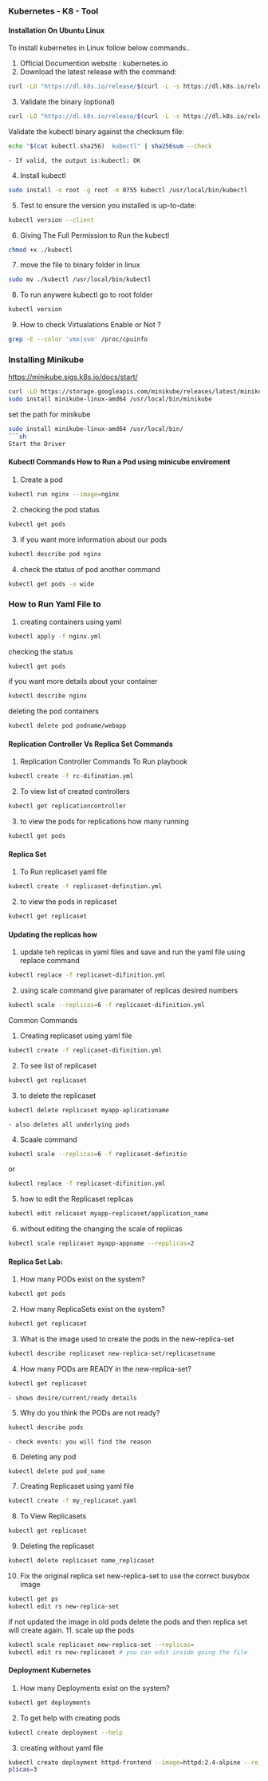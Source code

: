 ### Kubernetes - K8 - Tool

#### Installation On Ubuntu Linux
To install kubernetes in Linux follow below commands..
1. Official Documention website : kubernetes.io
2. Download the latest release with the command:
```sh
curl -LO "https://dl.k8s.io/release/$(curl -L -s https://dl.k8s.io/release/stable.txt)/bin/linux/amd64/kubectl"
```
3. Validate the binary (optional)
```sh
curl -LO "https://dl.k8s.io/release/$(curl -L -s https://dl.k8s.io/release/stable.txt)/bin/linux/amd64/kubectl.sha256"
```
Validate the kubectl binary against the checksum file:
```sh
echo "$(cat kubectl.sha256)  kubectl" | sha256sum --check
```
    - If valid, the output is:kubectl: OK
4. Install kubectl
```sh
sudo install -o root -g root -m 0755 kubectl /usr/local/bin/kubectl
```
5. Test to ensure the version you installed is up-to-date:
```sh
kubectl version --client
```
6. Giving The Full Permission to Run the kubectl
```sh
chmod +x ./kubectl
```
7. move the file to binary folder in linux
```sh
sudo mv ./kubectl /usr/local/bin/kubectl
```
8. To run anywere kubectl go to root folder 
```sh
kubectl version
```
9. How to check Virtualations Enable or Not ?
```sh
grep -E --color 'vmx|svm' /proc/cpuinfo
```
### Installing Minikube
https://minikube.sigs.k8s.io/docs/start/
```sh
curl -LO https://storage.googleapis.com/minikube/releases/latest/minikube-linux-amd64
sudo install minikube-linux-amd64 /usr/local/bin/minikube
```
set the path for minikube
```sh
sudo install minikube-linux-amd64 /usr/local/bin/
```sh
Start the Driver
```
#### Kubectl Commands How to Run a Pod using minicube enviroment
1. Create a pod 
```sh
kubectl run nginx --image=nginx
```
2. checking the pod status 
```sh
kubectl get pods
```
3. if you want more information about our pods
```sh
kubectl describe pod nginx
```
4. check the status of pod another command
```sh
kubectl get pods -o wide
```

### How to Run Yaml File to 
1. creating containers using yaml
```sh
kubectl apply -f nginx.yml
```
checking the status
```sh
kubectl get pods
```
if you want more details about your container
```sh
kubectl describe nginx
```
deleting the pod containers
```sh
kubectl delete pod podname/webapp
```

#### Replication Controller Vs Replica Set Commands
1. Replication Controller Commands
To Run playbook
```sh
kubectl create -f rc-difination.yml
```
2. To view list of created controllers 
```sh
kubectl get replicationcontroller
```
3. to view the pods for replications how many running
```sh
kubectl get pods
```

#### Replica Set
1. To Run replicaset yaml file
```sh
kubectl create -f replicaset-definition.yml
```
2. to view the pods in replicaset 
```sh
kubectl get replicaset
```


#### Updating the replicas how 
1. update teh replicas in yaml files and save and run the yaml file using replace command
```sh
kubectl replace -f replicaset-difinition.yml
```
2. using scale command give paramater of replicas desired numbers
```sh
kubectl scale --replicas=6 -f replicaset-difinition.yml
```
Common Commands
1. Creating replicaset using yaml file
```sh
kubectl create -f replicaset-difinition.yml
```
2. To see list of replicaset 
```sh
kubectl get replicaset
```
3. to delete the replicaset
```sh
kubectl delete replicaset myapp-aplicationame
```
    - also deletes all underlying pods
4. Scaale command
```sh
kubectl scale --replicas=6 -f replicaset-definitio
```
or
```sh
kubectl replace -f replicaset-difinition.yml
```
5. how to edit the Replicaset replicas
```sh
kubectl edit relicaset myapp-replicaset/application_name
```
6. without editing the changing the scale of replicas
```sh
kubectl scale replicaset myapp-appname --repplicas=2
```

#### Replica Set Lab:
1. How many PODs exist on the system?
```sh
kubectl get pods 
```
2. How many ReplicaSets exist on the system?
```sh
kubectl get replicaset
```
3. What is the image used to create the pods in the new-replica-set
```sh
kubectl describe replicaset new-replica-set/replicasetname
```
4. How many PODs are READY in the new-replica-set?
```sh
kubectl get replicaset
```
    - shows desire/current/ready details
5. Why do you think the PODs are not ready?
```sh
kubectl describe pods
```
    - check events: you will find the reason 
6. Deleting any pod 
```sh
kubectl delete pod pod_name
```
7. Creating Replicaset using yaml file
```sh
kubectl create -f my_replicaset.yaml
```
8. To View Replicasets
```sh
kubectl get replicaset
```
9. Deleting the replicaset
```sh
kubectl delete replicaset name_replicaset
```
10. Fix the original replica set new-replica-set to use the correct busybox image
```sh
kubectl get ps
kubectl edit rs new-replica-set
```
if not updated the image in old pods delete the pods and then replica set will create again.
11. scale up the pods
```sh
kubectl scale replicaset new-replica-set --replicas=
kubectl edit rs new-replicaset # you can edit inside going the file
```


#### Deployment Kubernetes
1. How many Deployments exist on the system?
```sh
kubectl get deployments
```
2. To get help with creating pods 
```sh
kubectl create deployment --help
```
3. creating without yaml file 
```sh
kubectl create deployment httpd-frontend --image=httpd:2.4-alpine --re
plicas=3
```

